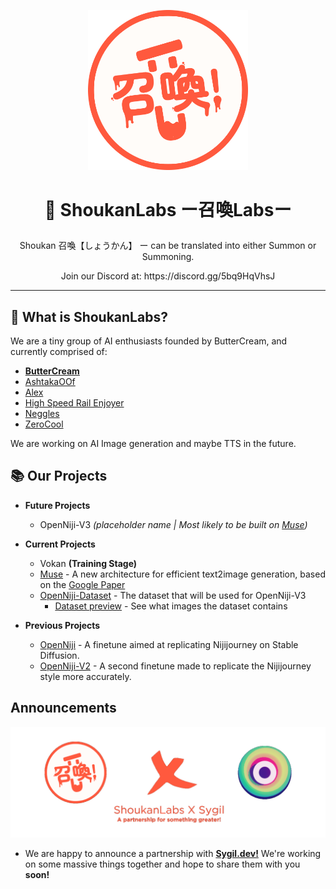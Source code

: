 <p align="center"><img src="https://raw.githubusercontent.com/ShoukanLabs/.github/main/profile/ShoukanLab-circle.png" width="256"></p>

# <p align="center">🧪 ShoukanLabs ー召喚Labsー</p>

<p align="center">Shoukan 召喚【しょうかん】 ー can be translated into either Summon or Summoning.</p>

<p align="center">Join our Discord at: https://discord.gg/5bq9HqVhsJ</p>

<hr>

## 🔎 What is ShoukanLabs?

We are a tiny group of AI enthusiasts founded by ButterCream, and currently comprised of: 
- **[ButterCream](https://github.com/korakoe)**
- [AshtakaOOf](https://github.com/AshtakaOOf) 
- [Alex](https://github.com/MFAlex/)
- [High Speed Rail Enjoyer](https://github.com/Ihateyoudattebayo) 
- [Neggles](https://github.com/neggles) 
- [ZeroCool](https://github.com/ZeroCool940711)

We are working on AI Image generation and maybe TTS in the future.

## 📚 Our Projects 

- **Future Projects**
  - OpenNiji-V3 *(placeholder name | Most likely to be built on [Muse](https://github.com/Sygil-Dev/muse-maskgit-pytorch))*

- **Current Projects**
  - Vokan **(Training Stage)**
  - [Muse](https://github.com/Sygil-Dev/muse-maskgit-pytorch) - A new architecture for efficient text2image generation, based on the [Google Paper](https://arxiv.org/abs/2301.00704)
  - [OpenNiji-Dataset](https://huggingface.co/datasets/ShoukanLabs/OpenNiji-Dataset) - The dataset that will be used for OpenNiji-V3
    - [Dataset preview](https://huggingface.co/spaces/ShoukanLabs/OpenNiji-Dataset-Viewer) - See what images the dataset contains

- **Previous Projects**
  - [OpenNiji](https://huggingface.co/ShoukanLabs/OpenNiji) - A finetune aimed at replicating Nijijourney on Stable Diffusion.
  - [OpenNiji-V2](https://huggingface.co/ShoukanLabs/OpenNiji-V2) - A second finetune made to replicate the Nijijourney style more accurately.

## Announcements
<p align="center"><img src="https://raw.githubusercontent.com/ShoukanLabs/.github/main/profile/Shoukan%20x%20Sygil.png" width="720"></p>


- We are happy to announce a partnership with **[Sygil.dev!](https://github.com/Sygil-Dev)** We're working on some massive things together and hope to share them with you **soon!**
